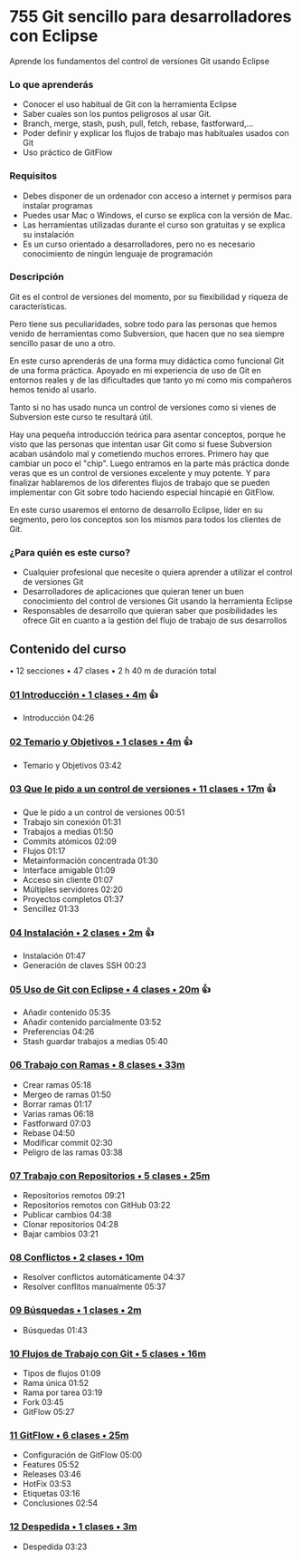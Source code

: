 # 755 Git sencillo para desarrolladores con Eclipse

Aprende los fundamentos del control de versiones Git usando Eclipse

### Lo que aprenderás

* Conocer el uso habitual de Git con la herramienta Eclipse
* Saber cuales son los puntos peligrosos al usar Git.
* Branch, merge, stash, push, pull, fetch, rebase, fastforward,...
* Poder definir y explicar los flujos de trabajo mas habituales usados con Git
* Uso práctico de GitFlow

### Requisitos

* Debes disponer de un ordenador con acceso a internet y permisos para instalar programas
* Puedes usar Mac o Windows, el curso se explica con la versión de Mac.
* Las herramientas utilizadas durante el curso son gratuitas y se explica su instalación
* Es un curso orientado a desarrolladores, pero no es necesario conocimiento de ningún lenguaje de programación

### Descripción

Git es el control de versiones del momento, por su flexibilidad y riqueza de características.

Pero tiene sus peculiaridades, sobre todo para las personas que hemos venido de herramientas como Subversion, que hacen que no sea siempre sencillo pasar de uno a otro.

En este curso aprenderás de una forma muy didáctica como funcional Git de una forma práctica. Apoyado en mi experiencia de uso de Git en entornos reales y de las dificultades que tanto yo mi como mis compañeros hemos tenido al usarlo.

Tanto si no has usado nunca un control de versiones como si vienes de Subversion este curso te resultará útil.

Hay una pequeña introducción teórica para asentar conceptos, porque he visto que las personas que intentan usar Git como si fuese Subversion acaban usándolo mal y cometiendo muchos errores. Primero hay que cambiar un poco el "chip". Luego entramos en la parte más práctica donde veras que es un control de versiones excelente y muy potente. Y para finalizar hablaremos de los diferentes flujos de trabajo que se pueden implementar con Git sobre todo haciendo especial hincapié en GitFlow.

En este curso usaremos el entorno de desarrollo Eclipse, líder en su segmento, pero los conceptos son los mismos para todos los clientes de Git.

### ¿Para quién es este curso?

* Cualquier profesional que necesite o quiera aprender a utilizar el control de versiones Git
* Desarrolladores de aplicaciones que quieran tener un buen conocimiento del control de versiones Git usando la herramienta Eclipse
* Responsables de desarrollo que quieran saber que posibilidades les ofrece Git en cuanto a la gestión del flujo de trabajo de sus desarrollos

## Contenido del curso

• 12 secciones • 47 clases • 2 h 40 m de duración total

### [01 Introducción • 1 clases • 4m](https://github.com/adolfodelarosades/Java/blob/master/temarios/755_Git_sencillo_para_desarrolladores_con_Eclipse/01-Introduccion.md) 👍

* Introducción 04:26

### [02 Temario y Objetivos • 1 clases • 4m](https://github.com/adolfodelarosades/Java/blob/master/temarios/755_Git_sencillo_para_desarrolladores_con_Eclipse/02-Temario-y-Objetivos.md) 👍

* Temario y Objetivos 03:42

### [03 Que le pido a un control de versiones • 11 clases • 17m](https://github.com/adolfodelarosades/Java/blob/master/temarios/755_Git_sencillo_para_desarrolladores_con_Eclipse/03-Que-le-pido-a-un-control-de-versiones.md) 👍

* Que le pido a un control de versiones 00:51
* Trabajo sin conexión 01:31
* Trabajos a medias 01:50
* Commits atómicos 02:09
* Flujos 01:17
* Metainformación concentrada 01:30
* Interface amigable 01:09
* Acceso sin cliente 01:07
* Múltiples servidores 02:20
* Proyectos completos 01:37
* Sencillez 01:33

### [04 Instalación • 2 clases • 2m](https://github.com/adolfodelarosades/Java/blob/master/temarios/755_Git_sencillo_para_desarrolladores_con_Eclipse/04-Instalacion.md) 👍

* Instalación 01:47
* Generación de claves SSH 00:23

### [05 Uso de Git con Eclipse • 4 clases • 20m](https://github.com/adolfodelarosades/Java/blob/master/temarios/755_Git_sencillo_para_desarrolladores_con_Eclipse/05-Uso-de-Git-con-Eclipse.md) 👍

* Añadir contenido 05:35
* Añadir contenido parcialmente 03:52
* Preferencias 04:26
* Stash guardar trabajos a medias 05:40

### [06 Trabajo con Ramas • 8 clases • 33m](https://github.com/adolfodelarosades/Java/blob/master/temarios/755_Git_sencillo_para_desarrolladores_con_Eclipse/06-Trabajo-con-Ramas.md)

* Crear ramas 05:18
* Mergeo de ramas 01:50
* Borrar ramas 01:17
* Varias ramas 06:18
* Fastforward 07:03
* Rebase 04:50
* Modificar commit 02:30
* Peligro de las ramas 03:38

### [07 Trabajo con Repositorios • 5 clases • 25m](https://github.com/adolfodelarosades/Java/blob/master/temarios/755_Git_sencillo_para_desarrolladores_con_Eclipse/07-Trabajo-con-Repositorios.md)

* Repositorios remotos 09:21
* Repositorios remotos con GitHub 03:22
* Publicar cambios 04:38
* Clonar repositorios 04:28
* Bajar cambios 03:21

### [08 Conflictos • 2 clases • 10m](https://github.com/adolfodelarosades/Java/blob/master/temarios/755_Git_sencillo_para_desarrolladores_con_Eclipse/08-Conflictos.md)

* Resolver conflictos automáticamente 04:37
* Resolver conflitos manualmente 05:37

### [09 Búsquedas • 1 clases • 2m](https://github.com/adolfodelarosades/Java/blob/master/temarios/755_Git_sencillo_para_desarrolladores_con_Eclipse/09-Busquedas.md)

* Búsquedas 01:43

### [10 Flujos de Trabajo con Git • 5 clases • 16m](https://github.com/adolfodelarosades/Java/blob/master/temarios/755_Git_sencillo_para_desarrolladores_con_Eclipse/10-Flujos-de-Trabajo-con-Git.md)

* Tipos de flujos 01:09
* Rama única 01:52
* Rama por tarea 03:19
* Fork 03:45
* GitFlow 05:27

### [11 GitFlow • 6 clases • 25m](https://github.com/adolfodelarosades/Java/blob/master/temarios/755_Git_sencillo_para_desarrolladores_con_Eclipse/11-GitFlow.md)

* Configuración de GitFlow 05:00
* Features 05:52
* Releases 03:46
* HotFix 03:53
* Etiquetas 03:16
* Conclusiones 02:54

### [12 Despedida • 1 clases • 3m](https://github.com/adolfodelarosades/Java/blob/master/temarios/755_Git_sencillo_para_desarrolladores_con_Eclipse/12-Despedida.md)

* Despedida 03:23
